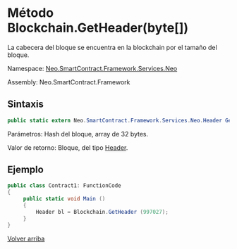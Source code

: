 # Método Blockchain.GetHeader(byte[])

La cabecera del bloque se encuentra en la blockchain por el tamaño del bloque.

Namespace: [Neo.SmartContract.Framework.Services.Neo](../../AntShares.md)

Assembly: Neo.SmartContract.Framework

## Sintaxis

```c#
public static extern Neo.SmartContract.Framework.Services.Neo.Header GetHeader (uint height)
```

Parámetros: Hash del bloque, array de 32 bytes.

Valor de retorno: Bloque, del tipo [Header](../Header.md).

## Ejemplo

```c#
public class Contract1: FunctionCode
{
     public static void Main ()
     {
         Header bl = Blockchain.GetHeader (997027);
     }
}
```



[Volver arriba](../Blockchain.md)
